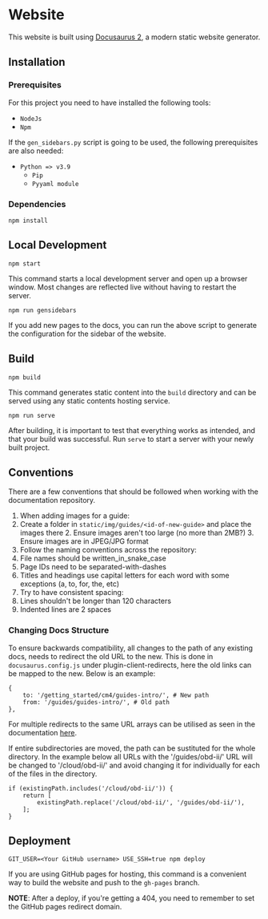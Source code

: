 # Website

This website is built using [Docusaurus 2](https://v2.docusaurus.io/), a modern static website generator.

## Installation

### Prerequisites

For this project you need to have installed the following tools:
- `NodeJs`
- `Npm`

If the `gen_sidebars.py` script is going to be used, the following prerequisites are also needed:
- `Python => v3.9`
	- `Pip`
	- `Pyyaml module`

### Dependencies

```console
npm install
```

## Local Development

```console
npm start
```

This command starts a local development server and open up a browser window. Most changes are reflected live without having to restart the server.

```console
npm run gensidebars
```

If you add new pages to the docs, you can run the above script to generate the configuration for the sidebar of the website.

## Build

```console
npm build
```

This command generates static content into the `build` directory and can be served using any static contents hosting service.


```console
npm run serve
```

After building, it is important to test that everything works as intended, and that your build was successful.
Run `serve` to start a server with your newly built project.

## Conventions

There are a few conventions that should be followed when working with the documentation repository.
1. When adding images for a guide:
  1. Create a folder in `static/img/guides/<id-of-new-guide>` and place the images there
	2. Ensure images aren't too large (no more than 2MB?)
	3. Ensure images are in JPEG/JPG format
2. Follow the naming conventions across the repository:
  1. File names should be written_in_snake_case
  2. Page IDs need to be separated-with-dashes
  3. Titles and headings use capital letters for each word with some exceptions (a, to, for, the, etc)
3. Try to have consistent spacing:
  1. Lines shouldn't be longer than 120 characters
  2. Indented lines are 2 spaces

### Changing Docs Structure

To ensure backwards compatibility, all changes to the path of any existing docs, needs to redirect the old URL to the new.
This is done in ```docusaurus.config.js``` under plugin-client-redirects, here the old links can be mapped to the new.
Below is an example:

```
{
    to: '/getting_started/cm4/guides-intro/', # New path
    from: '/guides/guides-intro/', # Old path
},
```
For multiple redirects to the same URL arrays can be utilised as seen in the documentation [here](https://docusaurus.io/docs/api/plugins/@docusaurus/plugin-client-redirects#ex-config).

If entire subdirectories are moved, the path can be sustituted for the whole directory. In the example below all URLs with the '/guides/obd-ii/' URL
will be changed to '/cloud/obd-ii/' and avoid changing it for individually for each of the files in the directory.

```
if (existingPath.includes('/cloud/obd-ii/')) {
    return [
        existingPath.replace('/cloud/obd-ii/', '/guides/obd-ii/'),
    ];
}
```

## Deployment

```console
GIT_USER=<Your GitHub username> USE_SSH=true npm deploy
```

If you are using GitHub pages for hosting, this command is a convenient way to build the website and push to the `gh-pages` branch.

**NOTE**: After a deploy, if you're getting a 404, you need to remember to set the GitHub pages redirect domain.
